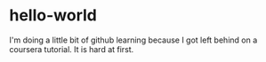 # hello-world
I'm doing a little bit of github learning because I got left behind on a coursera tutorial.  It is hard at first.
